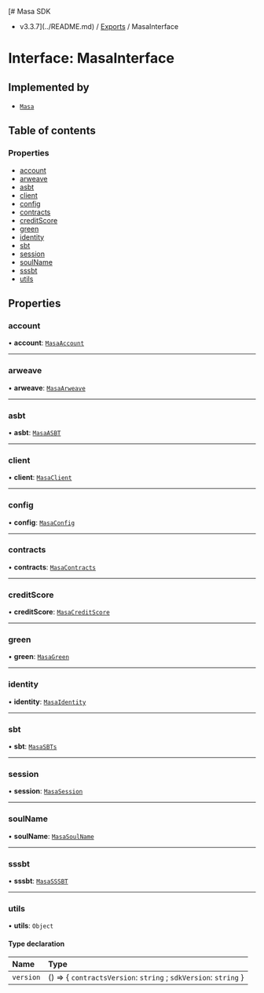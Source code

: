[# Masa SDK
 - v3.3.7](../README.md) / [Exports](../modules.md) / MasaInterface

# Interface: MasaInterface

## Implemented by

- [`Masa`](../classes/Masa.md)

## Table of contents

### Properties

- [account](MasaInterface.md#account)
- [arweave](MasaInterface.md#arweave)
- [asbt](MasaInterface.md#asbt)
- [client](MasaInterface.md#client)
- [config](MasaInterface.md#config)
- [contracts](MasaInterface.md#contracts)
- [creditScore](MasaInterface.md#creditscore)
- [green](MasaInterface.md#green)
- [identity](MasaInterface.md#identity)
- [sbt](MasaInterface.md#sbt)
- [session](MasaInterface.md#session)
- [soulName](MasaInterface.md#soulname)
- [sssbt](MasaInterface.md#sssbt)
- [utils](MasaInterface.md#utils)

## Properties

### account

• **account**: [`MasaAccount`](../classes/MasaAccount.md)

___

### arweave

• **arweave**: [`MasaArweave`](../classes/MasaArweave.md)

___

### asbt

• **asbt**: [`MasaASBT`](../classes/MasaASBT.md)

___

### client

• **client**: [`MasaClient`](../classes/MasaClient.md)

___

### config

• **config**: [`MasaConfig`](MasaConfig.md)

___

### contracts

• **contracts**: [`MasaContracts`](../classes/MasaContracts.md)

___

### creditScore

• **creditScore**: [`MasaCreditScore`](../classes/MasaCreditScore.md)

___

### green

• **green**: [`MasaGreen`](../classes/MasaGreen.md)

___

### identity

• **identity**: [`MasaIdentity`](../classes/MasaIdentity.md)

___

### sbt

• **sbt**: [`MasaSBTs`](../classes/MasaSBTs.md)

___

### session

• **session**: [`MasaSession`](../classes/MasaSession.md)

___

### soulName

• **soulName**: [`MasaSoulName`](../classes/MasaSoulName.md)

___

### sssbt

• **sssbt**: [`MasaSSSBT`](../classes/MasaSSSBT.md)

___

### utils

• **utils**: `Object`

#### Type declaration

| Name | Type |
| :------ | :------ |
| `version` | () => { `contractsVersion`: `string` ; `sdkVersion`: `string`  } |
